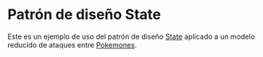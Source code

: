 Patrón de diseño State
======
Este es un ejemplo de uso del patrón de diseño [State](https://sourcemaking.com/design_patterns/state) aplicado a un modelo reducido de ataques entre [Pokemones](https://es.wikipedia.org/wiki/Pok%C3%A9mon).
